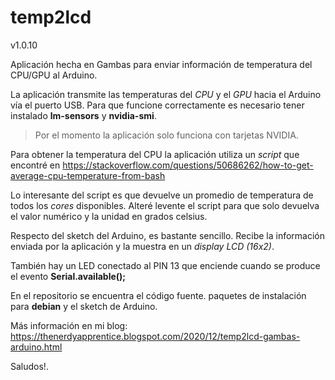 # temp2lcd
v1.0.10

Aplicación hecha en Gambas para enviar información de temperatura del CPU/GPU al Arduino.

La aplicación transmite las temperaturas del *CPU* y el *GPU* hacia el Arduino vía el puerto USB.
Para que funcione correctamente es necesario tener instalado **lm-sensors** y **nvidia-smi**.

> Por el momento la aplicación solo funciona con tarjetas NVIDIA. 

Para obtener la temperatura del CPU la aplicación utiliza un *script* que encontré en https://stackoverflow.com/questions/50686262/how-to-get-average-cpu-temperature-from-bash

Lo interesante del script es que devuelve un promedio de temperatura de todos los *cores* disponibles. Alteré levente el script para que solo devuelva el valor numérico y la unidad en grados celsius.

Respecto del sketch del Arduino, es bastante sencillo. Recibe la información enviada por la aplicación y la muestra en un *display LCD (16x2)*.

También hay un LED conectado al PIN 13 que enciende cuando se produce el evento **Serial.available();**

En el repositorio se encuentra el código fuente. paquetes de instalación para **debian** y el sketch de Arduino.

Más información en mi blog: https://thenerdyapprentice.blogspot.com/2020/12/temp2lcd-gambas-arduino.html

Saludos!.

